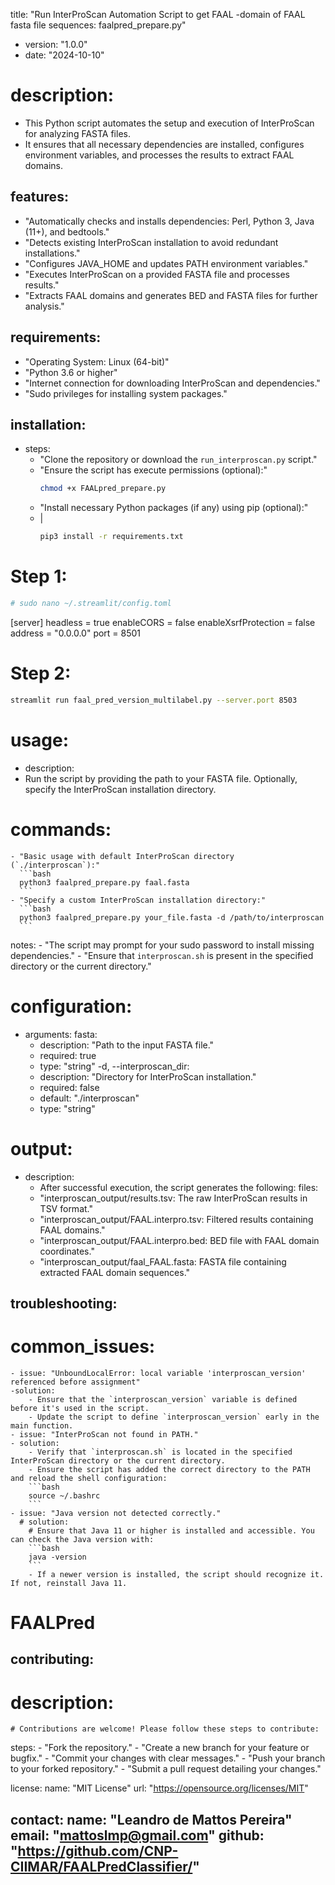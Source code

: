 
title: "Run InterProScan Automation Script to get FAAL -domain of FAAL fasta file sequences: faalpred_prepare.py"
- version: "1.0.0"
- date: "2024-10-10"
# description: 
  - This Python script automates the setup and execution of InterProScan for analyzing FASTA files.
  - It ensures that all necessary dependencies are installed, configures environment variables,
    and processes the results to extract FAAL domains.

## features:
  - "Automatically checks and installs dependencies: Perl, Python 3, Java (11+), and bedtools."
  - "Detects existing InterProScan installation to avoid redundant installations."
  - "Configures JAVA_HOME and updates PATH environment variables."
  - "Executes InterProScan on a provided FASTA file and processes results."
  - "Extracts FAAL domains and generates BED and FASTA files for further analysis."

## requirements:
  - "Operating System: Linux (64-bit)"
  - "Python 3.6 or higher"
  - "Internet connection for downloading InterProScan and dependencies."
  - "Sudo privileges for installing system packages."

## installation:
  - steps:
    - "Clone the repository or download the `run_interproscan.py` script."
    - "Ensure the script has execute permissions (optional):"
      ```bash
      chmod +x FAALpred_prepare.py
      ```
    - "Install necessary Python packages (if any) using pip (optional):"
    - |
      ```bash
      pip3 install -r requirements.txt
      ```

# Step 1: 

```bash
# sudo nano ~/.streamlit/config.toml
```
[server]
headless = true
enableCORS = false
enableXsrfProtection = false
address = "0.0.0.0"
port = 8501

# Step 2:

```bash
streamlit run faal_pred_version_multilabel.py --server.port 8503
  ```

# usage:
  - description: 
  - Run the script by providing the path to your FASTA file. Optionally, specify the InterProScan installation directory.
# commands:
    - "Basic usage with default InterProScan directory (`./interproscan`):"
      ```bash
      python3 faalpred_prepare.py faal.fasta
      ```
    - "Specify a custom InterProScan installation directory:"
      ```bash
      python3 faalpred_prepare.py your_file.fasta -d /path/to/interproscan
      ```
  notes:
    - "The script may prompt for your sudo password to install missing dependencies."
    - "Ensure that `interproscan.sh` is present in the specified directory or the current directory."

# configuration:
  - arguments:
     fasta:
      - description: "Path to the input FASTA file."
      - required: true
      - type: "string"
    -d, --interproscan_dir:
      - description: "Directory for InterProScan installation."
      - required: false
      - default: "./interproscan"
      - type: "string"

# output:
  - description: 
    - After successful execution, the script generates the following:
  files:
    - "interproscan_output/results.tsv: The raw InterProScan results in TSV format."
    - "interproscan_output/FAAL.interpro.tsv: Filtered results containing FAAL domains."
    - "interproscan_output/FAAL.interpro.bed: BED file with FAAL domain coordinates."
    - "interproscan_output/faal_FAAL.fasta: FASTA file containing extracted FAAL domain sequences."

## troubleshooting:
  # common_issues:
    - issue: "UnboundLocalError: local variable 'interproscan_version' referenced before assignment"
    -solution: 
        - Ensure that the `interproscan_version` variable is defined before it's used in the script.
        - Update the script to define `interproscan_version` early in the main function.
    - issue: "InterProScan not found in PATH."
    - solution: 
        - Verify that `interproscan.sh` is located in the specified InterProScan directory or the current directory.
        - Ensure the script has added the correct directory to the PATH and reload the shell configuration:
        ```bash
        source ~/.bashrc
        ```
    - issue: "Java version not detected correctly."
      # solution: 
        # Ensure that Java 11 or higher is installed and accessible. You can check the Java version with:
        ```bash
        java -version
        ```
        - If a newer version is installed, the script should recognize it. If not, reinstall Java 11.

# FAALPred

## contributing:
  # description: 
    # Contributions are welcome! Please follow these steps to contribute:
  steps:
    - "Fork the repository."
    - "Create a new branch for your feature or bugfix."
    - "Commit your changes with clear messages."
    - "Push your branch to your forked repository."
    - "Submit a pull request detailing your changes."

license:
  name: "MIT License"
  url: "https://opensource.org/licenses/MIT"

contact:
  name: "Leandro de Mattos Pereira"
  email: "mattoslmp@gmail.com"
  github: "https://github.com/CNP-CIIMAR/FAALPredClassifier/"
---

